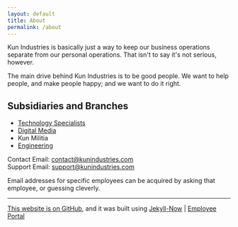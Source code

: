 ```yaml
---
layout: default
title: About
permalink: /about
---
```


Kun Industries is basically just a way to keep our business operations separate from our personal operations. That isn't to say it's not serious, however.  

<!-- the following semicolon may not be correct. i'm not for sure, but i'm not going to look it up. if you believe this semicolon was written in error, please contact support@kunindustries.com -->
The main drive behind Kun Industries is to be good people. We want to help people, and make people happy; and we want to do it right.  

## Subsidiaries and Branches
- [Technology Specialists](../services/tech)  
- [Digital Media](../services/media)
- Kun Militia 
- [Engineering](../services/engineering)

Contact Email: contact@kunindustries.com  
Support Email: support@kunindustries.com  
  
Email addresses for specific employees can be acquired by asking that employee, or guessing cleverly.

---

[This website is on GitHub](https://github.com/kunindustries/kunindustries.github.io), and it was built using [Jekyll-Now](https://github.com/barryclark/jekyll-now) \| [Employee Portal](http://employee.kunindustries.com)
